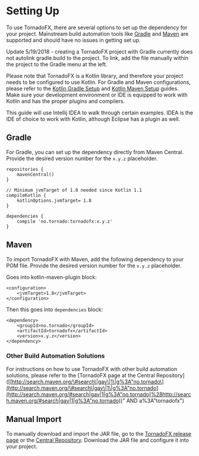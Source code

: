 # Setting Up

To use TornadoFX, there are several options to set up the dependency for your project. Mainstream build automation tools like [Gradle](http://gradle.org/) and [Maven](https://maven.apache.org/) are supported and should have no issues in getting set up. 

Update 5/19/2018 - creating a TornadoFX project with Gradle currently does not autolink gradle.build to the project.  To link, add the file manually within the project to the Gradle menu at the left. 

Please note that TornadoFX is a Kotlin library, and therefore your project needs to be configured to use Kotlin. For Gradle and Maven configurations, please refer to the [Kotlin Gradle Setup](https://kotlinlang.org/docs/reference/using-gradle.html) and [Kotlin Maven Setup](https://kotlinlang.org/docs/reference/using-maven.html) guides. Make sure your development environment or IDE is equipped to work with Kotlin and has the proper plugins and compilers.

This guide will use Intellij IDEA to walk through certain examples. IDEA is the IDE of choice to work with Kotlin, although Eclipse has a plugin as well.

## Gradle

For Gradle, you can set up the dependency directly from Maven Central. Provide the desired version number for the  `x.y.z` placeholder.

```
repositories {
    mavenCentral()
}

// Minimum jvmTarget of 1.8 needed since Kotlin 1.1
compileKotlin {
    kotlinOptions.jvmTarget= 1.8
}

dependencies {
    compile 'no.tornado:tornadofx:x.y.z'
}
```

## Maven

To import TornadoFX with Maven, add the following dependency to your POM file. Provide the desired version number for the  `x.y.z` placeholder.

Goes into kotlin-maven-plugin block:

```
<configuration>
    <jvmTarget>1.8</jvmTarget>
</configuration>
```

Then this goes into `dependencies` block:

```
<dependency>
    <groupId>no.tornado</groupId>
    <artifactId>tornadofx</artifactId>
    <version>x.y.z</version>
</dependency>
```

### Other Build Automation Solutions

For instructions on how to use TornadoFX with other build automation solutions, please refer to the \[TornadoFX page at the Central Repository]([[http://search.maven.org/\#search\|gav\|1\|g%3A"no.tornado\](http://search.maven.org/\#search\|gav\|1\|g%3A"no.tornado](http://search.maven.org/#search|gav|1|g%3A"no.tornado]%28http://search.maven.org/#search|gav|1|g%3A"no.tornado))" AND a%3A"tornadofx")

## Manual Import

To manually download and import the JAR file, go to the [TornadoFX release page](https://github.com/edvin/tornadofx/releases) or the [Central Repository](https://search.maven.org). Download the JAR file and configure it into your project.
